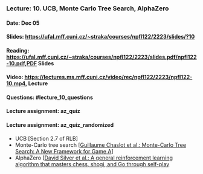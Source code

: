 ### Lecture: 10. UCB, Monte Carlo Tree Search, AlphaZero
#### Date: Dec 05
#### Slides: https://ufal.mff.cuni.cz/~straka/courses/npfl122/2223/slides/?10
#### Reading: https://ufal.mff.cuni.cz/~straka/courses/npfl122/2223/slides.pdf/npfl122-10.pdf,PDF Slides
#### Video: https://lectures.ms.mff.cuni.cz/video/rec/npfl122/2223/npfl122-10.mp4, Lecture
#### Questions: #lecture_10_questions
#### Lecture assignment: az_quiz
#### Lecture assignment: az_quiz_randomized

- UCB [Section 2.7 of RLB]
- Monte-Carlo tree search [[Guillaume Chaslot et al.: Monte-Carlo Tree Search: A New Framework for Game A](https://www.aaai.org/Papers/AIIDE/2008/AIIDE08-036.pdf)]
- AlphaZero [[David Silver et al.: A general reinforcement learning algorithm that masters chess, shogi, and Go through self-play](https://kstatic.googleusercontent.com/files/2f51b2a749a284c2e2dfa13911da965f4855092a179469aedd15fbe4efe8f8cbf9c515ef83ac03a6515fa990e6f85fd827dcd477845e806f23a17845072dc7bd)
